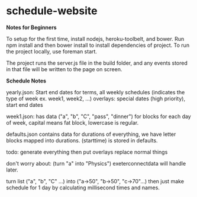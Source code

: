 schedule-website
================

<b>Notes for Beginners</b>

To setup for the first time, install nodejs, heroku-toolbelt, and bower. Run npm install and then bower install to install dependencies of project. To run the project locally, use foreman start.

The project runs the server.js file in the build folder, and any events stored in that file will be written to the page on screen.


<b>Schedule Notes</b>

yearly.json: Start end dates for terms, all weekly schedules (indicates the type of week ex. week1, week2, ...)
overlays: special dates (high priority), start end dates

week1.json: has data ("a", "b", "C", "pass", "dinner") for blocks for each day of week, capital means fat block, lowercase is regular.

defaults.json contains data for durations of everything, we have letter blocks mapped into durations.
(starttime) is stored in defaults.

todo: generate everything then put overlays replace normal things

don't worry about: (turn "a" into "Physics") exeterconnectdata will handle later.

turn list ("a", "b", "C" ...) into ("a->50", "b->50", "c->70"...)
then just make schedule for 1 day by calculating millisecond times and names.



